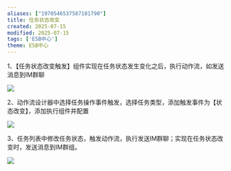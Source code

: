 ```yaml
---
aliases: ["1970546537587101790"]
title: 任务状态改变
created: 2025-07-15
modified: 2025-07-15
tags: ['ESB中心']
theme: ESB中心
---
```


1、【任务状态改变触发】组件实现在任务状态发生变化之后，执行动作流，如发送消息到IM群聊

![](110d9ecd9cb68e3ac819b3862c4c8b7b.jpg)

2、动作流设计器中选择任务操作事件触发，选择任务类型，添加触发事件为【状态改变】，添加执行组件并配置

![](7d3fc73c5057934846425bf0e12f47ff.jpg)

3、任务列表中修改任务状态，触发动作流，执行发送IM群聊；实现在任务状态改变时，发送消息到IM群组。

![](5c87cdf654742d4def960038e4f376a6.jpg)